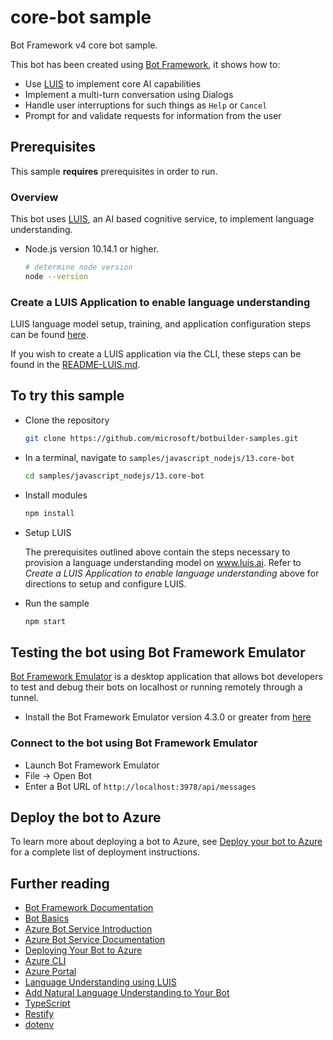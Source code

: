 # core-bot sample

Bot Framework v4 core bot sample.

This bot has been created using [Bot Framework][1], it shows how to:

- Use [LUIS][11] to implement core AI capabilities
- Implement a multi-turn conversation using Dialogs
- Handle user interruptions for such things as `Help` or `Cancel`
- Prompt for and validate requests for information from the user

## Prerequisites

This sample **requires** prerequisites in order to run.

### Overview

This bot uses [LUIS][11], an AI based cognitive service, to implement language understanding.

- Node.js version 10.14.1 or higher.

    ```bash
    # determine node version
    node --version
    ```

### Create a LUIS Application to enable language understanding

LUIS language model setup, training, and application configuration steps can be found [here][7].

If you wish to create a LUIS application via the CLI, these steps can be found in the [README-LUIS.md][41].

## To try this sample

- Clone the repository

    ```bash
    git clone https://github.com/microsoft/botbuilder-samples.git
    ```

- In a terminal, navigate to `samples/javascript_nodejs/13.core-bot`

    ```bash
    cd samples/javascript_nodejs/13.core-bot
    ```

- Install modules

    ```bash
    npm install
    ```

- Setup LUIS

    The prerequisites outlined above contain the steps necessary to provision a language understanding model on www.luis.ai.  Refer to _Create a LUIS Application to enable language understanding_ above for directions to setup and configure LUIS.

- Run the sample

    ```bash
    npm start
    ```

## Testing the bot using Bot Framework Emulator

[Bot Framework Emulator][5] is a desktop application that allows bot developers to test and debug their bots on localhost or running remotely through a tunnel.

- Install the Bot Framework Emulator version 4.3.0 or greater from [here][6]

### Connect to the bot using Bot Framework Emulator

- Launch Bot Framework Emulator
- File -> Open Bot
- Enter a Bot URL of `http://localhost:3978/api/messages`

## Deploy the bot to Azure

To learn more about deploying a bot to Azure, see [Deploy your bot to Azure][40] for a complete list of deployment instructions.


## Further reading

- [Bot Framework Documentation][20]
- [Bot Basics][32]
- [Azure Bot Service Introduction][21]
- [Azure Bot Service Documentation][22]
- [Deploying Your Bot to Azure][40]
- [Azure CLI][7]
- [Azure Portal][10]
- [Language Understanding using LUIS][11]
- [Add Natural Language Understanding to Your Bot][12]
- [TypeScript][2]
- [Restify][30]
- [dotenv][31]

[1]: https://dev.botframework.com
[2]: https://www.typescriptlang.org
[3]: https://www.typescriptlang.org/#download-links
[4]: https://nodejs.org
[5]: https://github.com/microsoft/botframework-emulator
[6]: https://github.com/Microsoft/BotFramework-Emulator/releases
[7]: https://docs.microsoft.com/cli/azure/?view=azure-cli-latest
[8]: https://docs.microsoft.com/cli/azure/install-azure-cli?view=azure-cli-latest
[10]: https://portal.azure.com
[11]: https://www.luis.ai
[12]: https://docs.microsoft.com/en-us/azure/bot-service/bot-builder-howto-v4-luis?view=azure-bot-service-4.0&tabs=js#configure-your-bot-to-use-your-luis-app
[20]: https://docs.botframework.com
[21]: https://docs.microsoft.com/azure/bot-service/bot-service-overview-introduction?view=azure-bot-service-4.0
[22]: https://docs.microsoft.com/azure/bot-service/?view=azure-bot-service-4.0
[30]: https://www.npmjs.com/package/restify
[31]: https://www.npmjs.com/package/dotenv
[32]: https://docs.microsoft.com/azure/bot-service/bot-builder-basics?view=azure-bot-service-4.0
[40]: https://aka.ms/azuredeployment
[41]: README-LUIS.md
